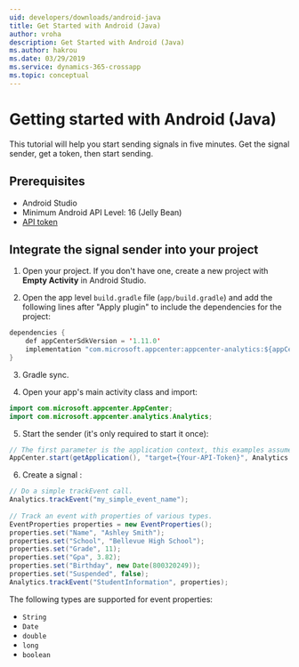 ```yaml
---
uid: developers/downloads/android-java
title: Get Started with Android (Java)
author: vroha
description: Get Started with Android (Java)
ms.author: hakrou
ms.date: 03/29/2019
ms.service: dynamics-365-crossapp
ms.topic: conceptual
---
```

# Getting started with Android (Java) 
 
This tutorial will help you start sending signals in five minutes. Get the signal sender, get a token, then start sending. 
 
## Prerequisites 
- Android Studio 
- Minimum Android API Level: 16 (Jelly Bean)  
- [API token](xref:developers/downloads/api-token)

## Integrate the signal sender into your project 
1. Open your project. If you don't have one, create a new project with **Empty Activity** in Android Studio.

2. Open the app level `build.gradle` file (`app/build.gradle`) and add the following lines after "Apply plugin" to include the dependencies for the project:

```java
dependencies { 
    def appCenterSdkVersion = '1.11.0' 
    implementation "com.microsoft.appcenter:appcenter-analytics:${appCenterSdkVersion}" 
} 
```
3. Gradle sync.

4. Open your app's main activity class and import: 

```java
import com.microsoft.appcenter.AppCenter; 
import com.microsoft.appcenter.analytics.Analytics; 
```

5. Start the sender (it's only required to start it once): 

```java
// The first parameter is the application context, this examples assumes it is called from an Activity. 
AppCenter.start(getApplication(), "target={Your-API-Token}", Analytics.class); 
```

6. Create a signal : 

```java
// Do a simple trackEvent call. 
Analytics.trackEvent("my_simple_event_name"); 
 
// Track an event with properties of various types. 
EventProperties properties = new EventProperties(); 
properties.set("Name", "Ashley Smith"); 
properties.set("School", "Bellevue High School"); 
properties.set("Grade", 11); 
properties.set("Gpa", 3.82); 
properties.set("Birthday", new Date(800320249)); 
properties.set("Suspended", false); 
Analytics.trackEvent("StudentInformation", properties); 
```

The following types are supported for event properties: 
- `String` 
- `Date` 
- `double` 
- `long` 
- `boolean`
